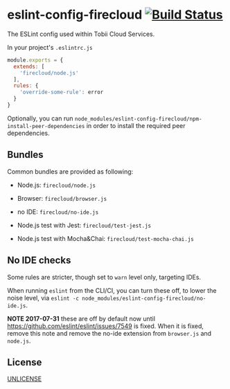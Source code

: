 # eslint-config-firecloud [![Build Status][2]][1]

The ESLint config used within Tobii Cloud Services.

In your project's `.eslintrc.js`

```js
module.exports = {
  extends: [
    'firecloud/node.js'
  ],
  rules: {
    'override-some-rule': error
  }
}
```

Optionally, you can run `node_modules/eslint-config-firecloud/npm-install-peer-dependencies`
in order to install the required peer dependencies.


## Bundles

Common bundles are provided as following:

- Node.js: `firecloud/node.js`
- Browser: `firecloud/browser.js`
- no IDE: `firecloud/no-ide.js`

- Node.js test with Jest: `firecloud/test-jest.js`
- Node.js test with Mocha&Chai: `firecloud/test-mocha-chai.js`


## No IDE checks

Some rules are stricter, though set to `warn` level only, targeting IDEs.

When running `eslint` from the CLI/CI, you can turn these off,
to lower the noise level, via `eslint -c node_modules/eslint-config-firecloud/no-ide.js`.

**NOTE 2017-07-31** these are off by default now until https://github.com/eslint/eslint/issues/7549 is fixed.
When it is fixed, remove this note and remove the no-ide extension from `browser.js` and `node.js`.


## License

[UNLICENSE](UNLICENSE)


  [1]: https://travis-ci.org/tobiipro/eslint-config-firecloud
  [2]: https://travis-ci.org/tobiipro/eslint-config-firecloud.svg?branch=master

